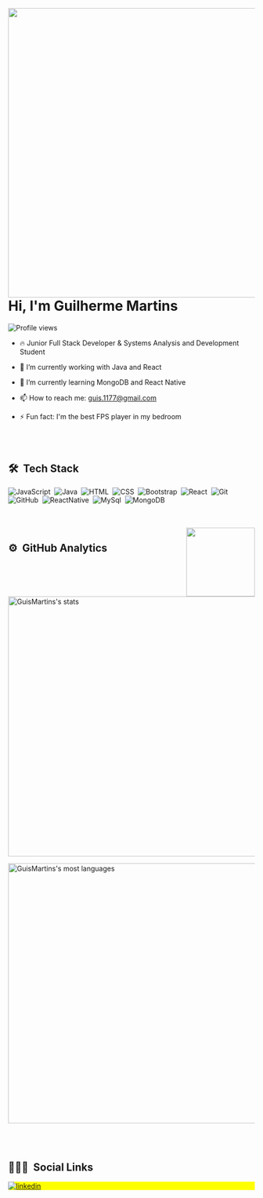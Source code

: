 
<img align="right" height="590em" src="https://raw.githubusercontent.com/gist/GuisMartins/9cba514673d528badbc43ab3b9e23c43/raw/1a3b2c43a7138bc5eec18ea3eff8323b6084b5f9/cardgithub.svg"/>

<h1 align="left">Hi, I'm Guilherme Martins</h1>
<p align="left"> <img src="https://komarev.com/ghpvc/?username=GuisMartins&color=yellow" alt="Profile views" /> </p>


- 🔥 Junior Full Stack Developer & Systems Analysis and Development Student  

- 🔭 I’m currently working with Java and React

- 🌱 I’m currently learning MongoDB and React Native

- 📫 How to reach me: guis.1177@gmail.com

- ⚡ Fun fact: I'm the best FPS player in my bedroom 


<br><br>

## 🛠 &nbsp;Tech Stack

![JavaScript](https://img.shields.io/badge/-JavaScript-05122A?style=for-the-badge&logo=javascript)&nbsp;
![Java](https://img.shields.io/badge/-Java-05122A?style=for-the-badge&logo=java)&nbsp;
![HTML](https://img.shields.io/badge/-HTML-05122A?style=for-the-badge&logo=HTML5)&nbsp;
![CSS](https://img.shields.io/badge/-CSS-05122A?style=for-the-badge&logo=CSS3&logoColor=1572B6)&nbsp;
![Bootstrap](https://img.shields.io/badge/-Bootstrap-05122A?style=for-the-badge&logo=bootstrap)&nbsp;
![React](https://img.shields.io/badge/-React-05122A?style=for-the-badge&logo=react)&nbsp;
![Git](https://img.shields.io/badge/-Git-05122A?style=for-the-badge&logo=git)&nbsp;
![GitHub](https://img.shields.io/badge/-GitHub-05122A?style=for-the-badge&logo=github)&nbsp;
![ReactNative](https://img.shields.io/badge/-ReactNative-05122A?style=for-the-badge&logo=react)&nbsp;
![MySql](https://img.shields.io/badge/-MySql-05122A?style=for-the-badge&logo=mysql)&nbsp;
![MongoDB](https://img.shields.io/badge/-MongoDB-05122A?style=for-the-badge&logo=mongodb)&nbsp;

<br><br>
<img align="right" height="140em" src="https://srp.recodepro.org.br/media/logoPreta.png"/>
## ⚙️ &nbsp;GitHub Analytics

<p align="left" >
<img width="530em" src="https://github-readme-stats.vercel.app/api?username=GuisMartins&show_icons=true&theme=vision-friendly-dark" alt="GuisMartins's stats"/>
 </p>
 <p aling="right">
<img width="530em" src="https://github-readme-stats.vercel.app/api/top-langs/?username=GuisMartins&layout=compact&theme=vision-friendly-dark" alt="GuisMartins's most languages"/>
</p>

<br><br>

## 👨🏽‍🦲 &nbsp;Social Links

<p align="left" style="background:yellow">
<a href="https://linkedin.com/in/guismartins" target="_blank">
  <img align="center" src="https://img.shields.io/badge/-guismartins-05122A?style=for-the-badge&logo=linkedin" alt="linkedin"/>
</a>
</p>




<!--
**GuisMartins/GuisMartins** is a ✨ _special_ ✨ repository because its `README.md` (this file) appears on your GitHub profile.

Here are some ideas to get you started:

- 🔭 I’m currently working on ...
- 🌱 I’m currently learning ...
- 👯 I’m looking to collaborate on ...
- 🤔 I’m looking for help with ...
- 💬 Ask me about ...
- 📫 How to reach me: ...
- 😄 Pronouns: ...
- ⚡ Fun fact: ...
-->

